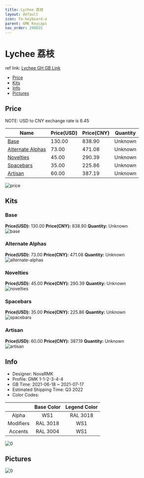 ```yaml
---
title: Lychee 荔枝
layout: default
icon: fa-keyboard-o
parent: GMK Keycaps
nav_order: 290655
---
```


# Lychee 荔枝

ref link: [Lychee GH GB Link](https://geekhack.org/index.php?topic=113412.0)

* [Price](#price)
* [Kits](#kits)
* [Info](#info)
* [Pictures](#pictures)

## Price

NOTE: USD to CNY exchange rate is 6.45

| Name          | Price(USD)   |  Price(CNY) | Quantity |
| ------------- | ------------ |  ---------- | -------- |
|[Base](#base)|130.00|838.90|Unknown|
|[Alternate Alphas](#alternate-alphas)|73.00|471.08|Unknown|
|[Novelties](#novelties)|45.00|290.39|Unknown|
|[Spacebars](#spacebars)|35.00|225.86|Unknown|
|[Artisan](#artisan)|60.00|387.19|Unknown|

<img src="{{ 'assets/images/gmk-keycaps/Lychee/price.png' | relative_url }}" alt="price" class="image featured">

## Kits
### Base  
**Price(USD):** 130.00	**Price(CNY):** 838.90	**Quantity:** Unknown  
<img src="{{ 'assets/images/gmk-keycaps/Lychee/kits_pics/base.png' | relative_url }}" alt="base" class="image featured">

### Alternate Alphas  
**Price(USD):** 73.00	**Price(CNY):** 471.08	**Quantity:** Unknown  
<img src="{{ 'assets/images/gmk-keycaps/Lychee/kits_pics/alternate-alphas.png' | relative_url }}" alt="alternate-alphas" class="image featured">

### Novelties  
**Price(USD):** 45.00	**Price(CNY):** 290.39	**Quantity:** Unknown  
<img src="{{ 'assets/images/gmk-keycaps/Lychee/kits_pics/novelties.png' | relative_url }}" alt="novelties" class="image featured">

### Spacebars  
**Price(USD):** 35.00	**Price(CNY):** 225.86	**Quantity:** Unknown  
<img src="{{ 'assets/images/gmk-keycaps/Lychee/kits_pics/spacebars.png' | relative_url }}" alt="spacebars" class="image featured">

### Artisan  
**Price(USD):** 60.00	**Price(CNY):** 387.19	**Quantity:** Unknown  
<img src="{{ 'assets/images/gmk-keycaps/Lychee/kits_pics/artisan.jpg' | relative_url }}" alt="artisan" class="image featured">

## Info
* Designer: NovaRMK  
* Profile: GMK 1-1-2-3-4-4  
* GB Time: 2021-06-18 ~ 2021-07-17  
* Estimated Shipping Time: Q3 2022  
* Color Codes:  

| |Base Color     | Legend Color
| :-------------: | :-------------: | :------------:
|Alpha|WS1|RAL 3018
|Modifiers|RAL 3018|WS1
|Accents|RAL 3004|WS1

<img src="{{ 'assets/images/gmk-keycaps/Lychee/0.png' | relative_url }}" alt="0" class="image featured">

## Pictures  
<img src="{{ 'assets/images/gmk-keycaps/Lychee/rendering_pics/0.png' | relative_url }}" alt="0" class="image featured">
